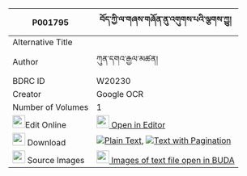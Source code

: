 |P001795|བོད་ཀྱི་ལ་གཞས་གཞོན་ནུ་འགུགས་པའི་ལྕགས་ཀྱུ། 
| --- | --- 
|Alternative Title |
|Author| ཀུན་དགའ་རྒྱལ་མཚན།
|BDRC ID | W20230
|Creator | Google OCR
|Number of Volumes| 1
|<img width="25" src="https://img.icons8.com/color/25/000000/edit-property.png">Edit Online| [<img width="25" src="https://avatars.githubusercontent.com/u/45091458?s=200&v=4"> Open in Editor](http://editor.openpecha.org/P001795)
|<img width="25" src="https://img.icons8.com/fluent/48/000000/download-2.png"/>  Download | [![](https://img.icons8.com/color/20/000000/txt.png)Plain Text](https://github.com/Openpecha/P001795/releases/download/v1/bo_kyi_lashye_shyonnu_gukpa_i__plain_P001795.zip), [![](https://img.icons8.com/color/20/000000/txt.png)Text with Pagination](https://github.com/Openpecha/P001795/releases/download/v1/bo_kyi_lashye_shyonnu_gukpa_i__pages_P001795.zip)
|<img width="25" src="https://img.icons8.com/plasticine/100/000000/pictures-folder.png"/>  Source Images | [<img width="25" src="https://library.bdrc.io/icons/BUDA-small.svg"> Images of text file open in BUDA](https://library.bdrc.io/show/bdr:W20230)